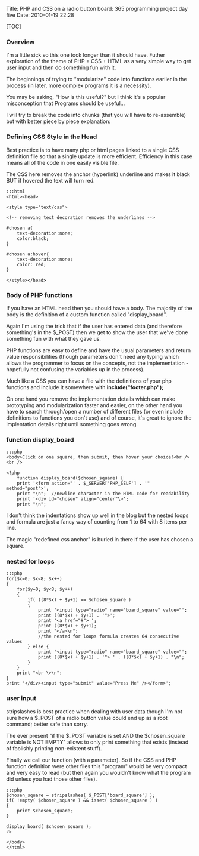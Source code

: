 Title: PHP and CSS on a radio button board: 365 programming project day five
Date: 2010-01-19 22:28

[TOC]

### Overview

I'm a little sick so this one took longer than it should have. Futher exploration of the theme of PHP + CSS + HTML as a very simple way to get user input and then do something fun with it.

The beginnings of trying to "modularize" code into functions earlier in the process (in later, more complex programs it is a necessity).

You may be asking, "How is this useful?" but I think it's a popular misconception that Programs should be useful...

I will try to break the code into chunks (that you will have to re-assemble) but with better piece by piece explanation:


### Defining CSS Style in the Head

Best practice is to have many php or html pages linked to a single CSS
definition file so that a single update is more efficient. Efficiency in this case means all of the code in one easily visible file.

The CSS here removes the anchor (hyperlink) underline and makes it black BUT if hovered the text will turn red.  

    :::html
    <html><head>  
    
    <style type="text/css">  

    <!-- removing text decoration removes the underlines -->  

    #chosen a{  
        text-decoration:none;  
        color:black;  
    }  

    #chosen a:hover{  
        text-decoration:none;     
        color: red;
    }  

    </style></head>


### Body of PHP functions

If you have an HTML head then you should have a body. The majority of the body is the definition of a custom function called "display_board".

Again I'm using the trick that if the user has entered data (and therefore something's in the $_POST) then we get to show the user that we've done something fun with what they gave us.

PHP functions are easy to define and have the usual parameters and return value responsibilities (though parameters don't need any typing which allows the programmer to focus on the concepts, not the implementation - hopefully not confusing the variables up in the process).

Much like a CSS you can have a file with the definitions of your php functions and include it somewhere with **include("footer.php");**

On one hand you remove the implementation details which can make prototyping and modularization faster and easier, on the other hand you have to search through/open a number of different files (or even include definitions to functions you don't use) and of course, it's great to ignore the implentation details right until something goes wrong.

### function display_board

    :::php
    <body>Click on one square, then submit, then hover your choice!<br /> <br />
    
    <?php
        function display_board($chosen_square) {
        print '<form action="' . $_SERVER['PHP_SELF'] . '" method="post">';
        print "\n";  //newline character in the HTML code for readability
        print '<div id="chosen" align="center"\>';  
        print "\n";


I don't think the indentations show up well in the blog but the nested loops and formula are just a fancy way of counting from 1 to 64 with 8 items per line.  

The magic "redefined css anchor" is buried in there if the user has chosen a square.  

### nested for loops

    :::php
    for($x=0; $x<8; $x++)
    {
        for($y=0; $y<8; $y++)  
        {  
            if( ((8*$x) + $y+1) == $chosen_square )
            {  
                print '<input type="radio" name="board_square" value="';
                print ((8*$x) + $y+1) . '">';
                print '<a href="#"> ';
                print ((8*$x) + $y+1);
                print "</a>\n";
                //the nested for loops formula creates 64 consecutive values  
            } else {
                print '<input type="radio" name="board_square" value="';
                print ((8*$x) + $y+1) . '"> ' . ((8*$x) + $y+1) . "\n";
            }
        }
        print "<br \>\n";
    }
    print '</div><input type="submit" value="Press Me" /></form>';


### user input

stripslashes is best practice when dealing with user data though I'm not sure how a $\_POST of a radio button value could end up as a root command; better safe than sorry.

The ever present "if the $_POST variable is set AND the $chosen_square variable is NOT EMPTY" allows to only print something that exists (instead of foolishly printing non-existent stuff).

Finally we call our function (with a parameter). So if the CSS and PHP function definition were other files this "program" would be very compact and very easy to read (but then again you wouldn't know what the program did unless you had those other files).  

    :::php
    $chosen_square = stripslashes( $_POST['board_square'] );
    if( !empty( $chosen_square ) && isset( $chosen_square ) )
    {
        print $chosen_square;
    }

    display_board( $chosen_square );  
    ?>

    </body>
    </html>

</p>
